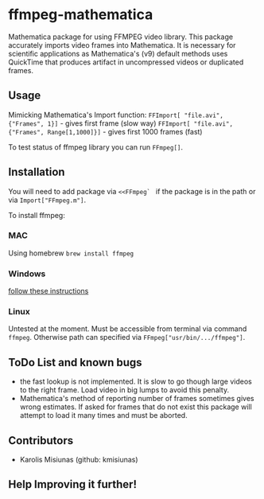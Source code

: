 ffmpeg-mathematica
==================

Mathematica package for using FFMPEG video library. This package accurately  imports video frames into Mathematica. It is necessary for scientific applications as Mathematica's (v9) default methods uses QuickTime that produces artifact in uncompressed videos or duplicated frames. 

## Usage

Mimicking Mathematica's Import function:
`FFImport[ "file.avi", {"Frames", 1}]` - gives first frame (slow way)
`FFImport[ "file.avi", {"Frames", Range[1,1000]}]` - gives first 1000 frames (fast)

To test status of ffmpeg library you can run `FFmpeg[]`.

## Installation

You will need to add package via ```<<FFmpeg` ``` if the package is in the path or via `Import["FFmpeg.m"]`. 

To install ffmpeg:

### MAC

Using homebrew `brew install ffmpeg`

### Windows

[follow these instructions](http://www.wikihow.com/Install-FFmpeg-on-Windows)

### Linux

Untested at the moment. Must be accessible from terminal via command `ffmpeg`. Otherwise path can specified via `FFmpeg["usr/bin/.../ffmpeg"]`.

## ToDo List and known bugs

 - the fast lookup is not implemented. It is slow to go though large videos to the right frame. Load video in big lumps to avoid this penalty.
 - Mathematica's method of reporting number of frames sometimes gives wrong estimates. If asked for frames that do not exist this package will attempt to load it many times and must be aborted. 

## Contributors

 - Karolis Misiunas (github: kmisiunas)

## Help Improving it further!

